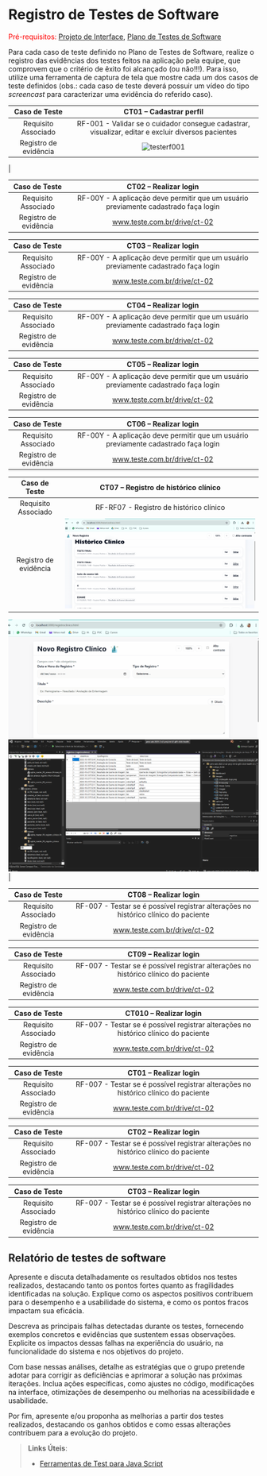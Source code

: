 # Registro de Testes de Software

<span style="color:red">Pré-requisitos: <a href="3-Projeto de Interface.md"> Projeto de Interface</a></span>, <a href="8-Plano de Testes de Software.md"> Plano de Testes de Software</a>

Para cada caso de teste definido no Plano de Testes de Software, realize o registro das evidências dos testes feitos na aplicação pela equipe, que comprovem que o critério de êxito foi alcançado (ou não!!!). Para isso, utilize uma ferramenta de captura de tela que mostre cada um dos casos de teste definidos (obs.: cada caso de teste deverá possuir um vídeo do tipo _screencast_ para caracterizar uma evidência do referido caso).

| **Caso de Teste** 	| **CT01 – Cadastrar perfil** 	|
|:---:	|:---:	|
|	Requisito Associado 	| RF-001 - Validar se o cuidador consegue cadastrar, visualizar, editar e excluir diversos pacientes |
|Registro de evidência | ![testerf001](https://github.com/user-attachments/assets/7d2b22c0-edfc-4763-b6d8-5d4bfa6b740e)
 |

| **Caso de Teste** 	| **CT02 – Realizar login** 	|
|:---:	|:---:	|
|	Requisito Associado 	| RF-00Y - A aplicação deve permitir que um usuário previamente cadastrado faça login |
|Registro de evidência | www.teste.com.br/drive/ct-02 |

| **Caso de Teste** 	| **CT03 – Realizar login** 	|
|:---:	|:---:	|
|	Requisito Associado 	| RF-00Y - A aplicação deve permitir que um usuário previamente cadastrado faça login |
|Registro de evidência | www.teste.com.br/drive/ct-02 |

| **Caso de Teste** 	| **CT04 – Realizar login** 	|
|:---:	|:---:	|
|	Requisito Associado 	| RF-00Y - A aplicação deve permitir que um usuário previamente cadastrado faça login |
|Registro de evidência | www.teste.com.br/drive/ct-02 |

| **Caso de Teste** 	| **CT05 – Realizar login** 	|
|:---:	|:---:	|
|	Requisito Associado 	| RF-00Y - A aplicação deve permitir que um usuário previamente cadastrado faça login |
|Registro de evidência | www.teste.com.br/drive/ct-02 |

| **Caso de Teste** 	| **CT06 – Realizar login** 	|
|:---:	|:---:	|
|	Requisito Associado 	| RF-00Y - A aplicação deve permitir que um usuário previamente cadastrado faça login |
|Registro de evidência | www.teste.com.br/drive/ct-02 |

| **Caso de Teste** 	| **CT07 – Registro de histórico clínico** 	|
|:---:	|:---:	|
|	Requisito Associado 	| RF-RF07 - Registro de histórico clínico |
|Registro de evidência |<img src="https://github.com/ICEI-PUC-Minas-PMV-ADS/pmv-ads-2025-2-e2-proj-int-t2-g05-click-health/blob/f277335a0618f65e21717ba838ae8636eaa25243/docs/img/testedeedicao.gif" >  
<img src= "https://github.com/ICEI-PUC-Minas-PMV-ADS/pmv-ads-2025-2-e2-proj-int-t2-g05-click-health/blob/f277335a0618f65e21717ba838ae8636eaa25243/docs/img/testeregistroehistorico.gif">
<img src= "https://github.com/ICEI-PUC-Minas-PMV-ADS/pmv-ads-2025-2-e2-proj-int-t2-g05-click-health/blob/6ba0b7a2b33f808b82ca0b0a657b487278bb4e13/docs/img/bd%20registro%20clinico.png">
|

| **Caso de Teste** 	| **CT08 – Realizar login** 	|
|:---:	|:---:	|
|	Requisito Associado 	| RF-007 - Testar se é possível registrar alterações no histórico clínico do paciente |
|Registro de evidência | www.teste.com.br/drive/ct-02 |

| **Caso de Teste** 	| **CT09 – Realizar login** 	|
|:---:	|:---:	|
|	Requisito Associado 	| RF-007 - Testar se é possível registrar alterações no histórico clínico do paciente |
|Registro de evidência | www.teste.com.br/drive/ct-02 |

| **Caso de Teste** 	| **CT010 – Realizar login** 	|
|:---:	|:---:	|
|	Requisito Associado 	| RF-007 - Testar se é possível registrar alterações no histórico clínico do paciente |
|Registro de evidência | www.teste.com.br/drive/ct-02 |

| **Caso de Teste** 	| **CT01 – Realizar login** 	|
|:---:	|:---:	|
|	Requisito Associado 	| RF-007 - Testar se é possível registrar alterações no histórico clínico do paciente |
|Registro de evidência | www.teste.com.br/drive/ct-02 |

| **Caso de Teste** 	| **CT02 – Realizar login** 	|
|:---:	|:---:	|
|	Requisito Associado 	| RF-007 - Testar se é possível registrar alterações no histórico clínico do paciente |
|Registro de evidência | www.teste.com.br/drive/ct-02 |

| **Caso de Teste** 	| **CT03 – Realizar login** 	|
|:---:	|:---:	|
|	Requisito Associado 	| RF-007 - Testar se é possível registrar alterações no histórico clínico do paciente |
|Registro de evidência | www.teste.com.br/drive/ct-02 |

## Relatório de testes de software

Apresente e discuta detalhadamente os resultados obtidos nos testes realizados, destacando tanto os pontos fortes quanto as fragilidades identificadas na solução. Explique como os aspectos positivos contribuem para o desempenho e a usabilidade do sistema, e como os pontos fracos impactam sua eficácia.

Descreva as principais falhas detectadas durante os testes, fornecendo exemplos concretos e evidências que sustentem essas observações. Explicite os impactos dessas falhas na experiência do usuário, na funcionalidade do sistema e nos objetivos do projeto.

Com base nessas análises, detalhe as estratégias que o grupo pretende adotar para corrigir as deficiências e aprimorar a solução nas próximas iterações. Inclua ações específicas, como ajustes no código, modificações na interface, otimizações de desempenho ou melhorias na acessibilidade e usabilidade.

Por fim, apresente e/ou proponha as melhorias a partir dos testes realizados, destacando os ganhos obtidos e como essas alterações contribuem para a evolução do projeto.

> **Links Úteis**:
> - [Ferramentas de Test para Java Script](https://geekflare.com/javascript-unit-testing/)
